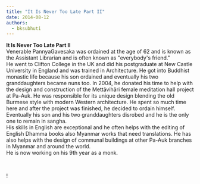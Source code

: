 ```yaml
---
title: "It Is Never Too Late Part II"
date: 2014-08-12
authors: 
  - bksubhuti
---
```


**It Is Never Too Late Part II**  
Venerable PannyaGavesaka was ordained at the age of 62 and is known as the Assistant Librarian and is often known as "everybody's friend."  
He went to Clifton College in the UK and did his postgraduate at New Castle University in England and was trained in Architecture. He got into Buddhist monastic life because his son ordained and eventually his two granddaughters became nuns too. In 2004, he donated his time to help with the design and construction of the Mettāvihāri female meditation hall project at Pa-Auk. He was responsible for its unique design blending the old Burmese style with modern Western architecture. He spent so much time here and after the project was finished, he decided to ordain himself. Eventually his son and his two granddaughters disrobed and he is the only one to remain in sangha.  
His skills in English are exceptional and he often helps with the editing of English Dhamma books also Myanmar works that need translations. He has also helps with the design of communal buildings at other Pa-Auk branches in Myanmar and around the world.  
He is now working on his 9th year as a monk.  
  
﻿

!


